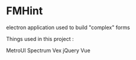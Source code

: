 # FMHint
electron application used to build "complex" forms

Things used in this project : 

MetroUI
Spectrum
Vex
jQuery
Vue
